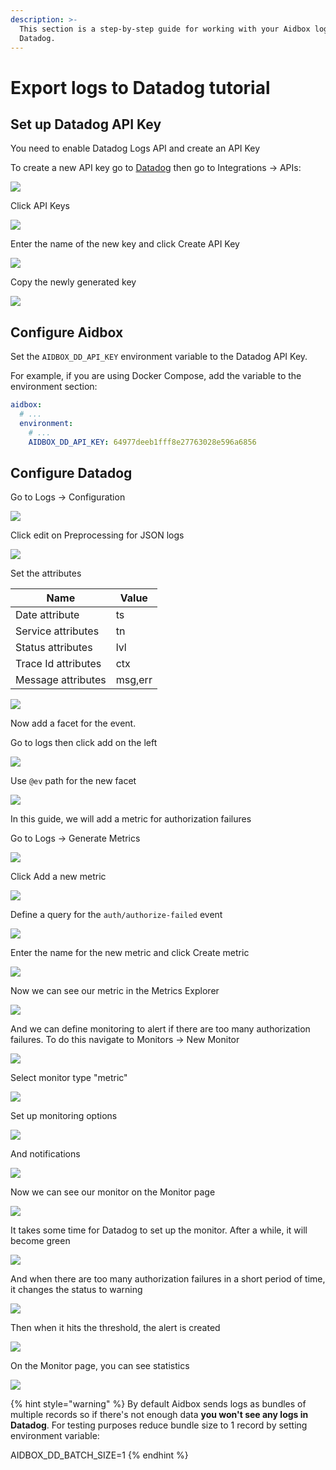 ```yaml
---
description: >-
  This section is a step-by-step guide for working with your Aidbox logs with
  Datadog.
---
```


# Export logs to Datadog tutorial

## Set up Datadog API Key

You need to enable Datadog Logs API and create an API Key

To create a new API key go to [Datadog](https://app.datadoghq.com/) then go to Integrations -> APIs:

![](../../../../.gitbook/assets/image%20\(11\)%20\(2\)%20\(1\).png)

Click API Keys

![](../../../../.gitbook/assets/image%20\(13\).png)

Enter the name of the new key and click Create API Key

![](../../../../.gitbook/assets/image%20\(15\)%20\(1\).png)

Copy the newly generated key

![](../../../../.gitbook/assets/image%20\(16\).png)

## Configure Aidbox

Set the `AIDBOX_DD_API_KEY` environment variable to the Datadog API Key.

For example, if you are using Docker Compose, add the variable to the environment section:

```yaml
aidbox:
  # ...
  environment:
    # ...
    AIDBOX_DD_API_KEY: 64977deeb1fff8e27763028e596a6856
```

## Configure Datadog

Go to Logs -> Configuration

![](../../../../.gitbook/assets/4dfc4a0f-231d-497f-b406-3a529d217fbd.png)

Click edit on Preprocessing for JSON logs

![](../../../../.gitbook/assets/image%20\(19\).png)

Set the attributes

| Name                | Value   |
| ------------------- | ------- |
| Date attribute      | ts      |
| Service attributes  | tn      |
| Status attributes   | lvl     |
| Trace Id attributes | ctx     |
| Message attributes  | msg,err |

![](../../../../.gitbook/assets/10b9bc5b-c12d-4122-8094-ea69497a947a.png)

Now add a facet for the event.

Go to logs then click add on the left

![](../../../../.gitbook/assets/image%20\(23\)%20\(2\).png)

Use `@ev` path for the new facet

![](../../../../.gitbook/assets/image%20\(24\)%20\(1\).png)

In this guide, we will add a metric for authorization failures

Go to Logs -> Generate Metrics

![](../../../../.gitbook/assets/979456ca-138c-4e25-b0ea-338c51e6cc5f.png)

Click Add a new metric

![](../../../../.gitbook/assets/image%20\(26\)%20\(1\).png)

Define a query for the `auth/authorize-failed` event

![](../../../../.gitbook/assets/image%20\(27\)%20\(1\).png)

Enter the name for the new metric and click Create metric

![](../../../../.gitbook/assets/image%20\(28\).png)

Now we can see our metric in the Metrics Explorer

![](../../../../.gitbook/assets/image%20\(29\)%20\(1\).png)

And we can define monitoring to alert if there are too many authorization failures. To do this navigate to Monitors -> New Monitor

![](../../../../.gitbook/assets/image%20\(30\).png)

Select monitor type "metric"

![](../../../../.gitbook/assets/image%20\(31\)%20\(1\).png)

Set up monitoring options

![](../../../../.gitbook/assets/image%20\(32\)%20\(1\).png)

And notifications

![](../../../../.gitbook/assets/c030cede-0c2a-4431-b588-eafb63b39f28.png)

Now we can see our monitor on the Monitor page

![](../../../../.gitbook/assets/image%20\(34\).png)

It takes some time for Datadog to set up the monitor. After a while, it will become green

![](../../../../.gitbook/assets/dbf5778d-584c-46de-b75c-f99cb2d5b5fa.png)

And when there are too many authorization failures in a short period of time, it changes the status to warning

![](../../../../.gitbook/assets/image%20\(36\)%20\(1\).png)

Then when it hits the threshold, the alert is created

![](../../../../.gitbook/assets/image%20\(37\).png)

On the Monitor page, you can see statistics

![](../../../../.gitbook/assets/image%20\(38\).png)

{% hint style="warning" %}
By default Aidbox sends logs as bundles of multiple records so if there's not enough data **you won't see any logs in Datadog**. For testing purposes reduce bundle size to 1 record by setting environment variable:

AIDBOX\_DD\_BATCH\_SIZE=1
{% endhint %}
